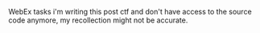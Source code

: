 WebEx tasks
i'm writing this post ctf and don't have access to the source code anymore, my recollection might not be accurate.
